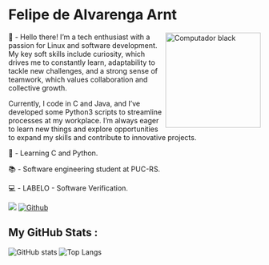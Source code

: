 <h1> Felipe de Alvarenga Arnt </h1>


<img src="https://github.com/user-attachments/assets/5c60dfc6-9e99-4d18-968b-80f7d3c163c2" width="190" align="right" alt="Computador black"/> 
<p>💬 - Hello there! I’m a tech enthusiast with a passion for Linux and software development. My key soft skills include curiosity, which drives me to constantly learn, adaptability to tackle new challenges, and a strong sense of teamwork, which values collaboration and collective growth.

Currently, I code in C and Java, and I’ve developed some Python3 scripts to streamline processes at my workplace. I’m always eager to learn new things and explore opportunities to expand my skills and contribute to innovative projects.

<p>🌱 - Learning C and Python.</p>

<p>📚 - Software engineering student at PUC-RS.</p>

<p>💻 - LABELO - Software Verification. </p> 

 
![](https://visitor-badge.laobi.icu/badge?page_id=felipearnt.felipearnt)
[![Github](https://img.shields.io/github/followers/felipearnt?label=Follow&style=social)](https://github.com/felipearnt)

## My GitHub Stats :
![GitHub stats](https://github-readme-stats.vercel.app/api?username=felipearnt&show_icons=true&theme=tokyonight)
![Top Langs](https://github-readme-stats.vercel.app/api/top-langs/?username=felipearnt&theme=tokyonight)




&nbsp; &nbsp;


<h1></h1>
</div>
